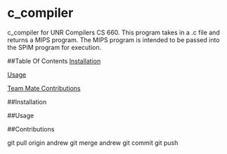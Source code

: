 # c_compiler
c_compiler for UNR Compilers CS 660. This program takes in a .c file and returns a MIPS program. The MIPS program is intended to be passed into the SPIM program for execution.

##Table Of Contents
[Installation](#installation)

[Usage](#usage)

[Team Mate Contributions](#contributions)

##Installation

##Usage

##Contributions

git pull origin andrew
git merge andrew
git commit
git push
